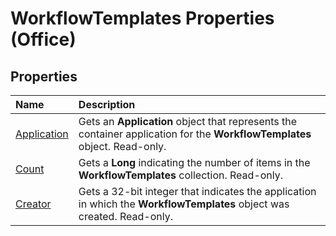 
# WorkflowTemplates Properties (Office)

## Properties



|**Name**|**Description**|
|:-----|:-----|
|[Application](44cb9e88-ea64-66bb-a2fc-24dc0ee3a48a.md)|Gets an  **Application** object that represents the container application for the **WorkflowTemplates** object. Read-only.|
|[Count](58a0c128-d019-203d-ad31-e59a31e0ba86.md)|Gets a  **Long** indicating the number of items in the **WorkflowTemplates** collection. Read-only.|
|[Creator](5ed62a23-0edc-246f-21e3-79cad819e891.md)|Gets a 32-bit integer that indicates the application in which the  **WorkflowTemplates** object was created. Read-only.|
